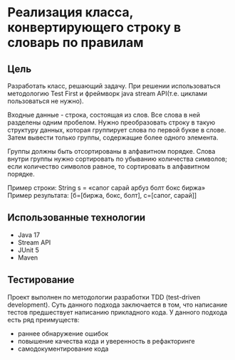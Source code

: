 # Реализация класса, конвертирующего строку в словарь по правилам

## Цель

Разработать класс, решающий задачу. При решении использоваться методологию Test First и фреймворк java stream API(т.е. циклами пользоваться не нужно).

Входные данные - строка, состоящая из слов. Все слова в ней разделены одним пробелом. Нужно преобразовать строку в такую структуру данных, которая группирует слова по первой букве в слове. Затем вывести только группы, содержащие более одного элемента.

Группы должны быть отсортированы в алфавитном порядке. Слова внутри группы нужно сортировать по убыванию количества символов; если количество символов равное, то сортировать в алфавитном порядке.

Пример строки: String s = «сапог сарай арбуз болт бокс биржа»  
Пример результата: [б=[биржа, бокс, болт], c=[caпог, сарай]]

## Использованные технологии

- Java 17
- Stream API
- JUnit 5
- Maven

## Тестирование

Проект выполнен по методологии разработки TDD (test-driven development). Суть данного подхода заключается в том, что написание тестов предшествует написанию прикладного кода. У данного подхода есть ряд преимуществ:
- раннее обнаружение ошибок
- повышение качества кода и уверенность в рефакторинге
- самодокументирование кода